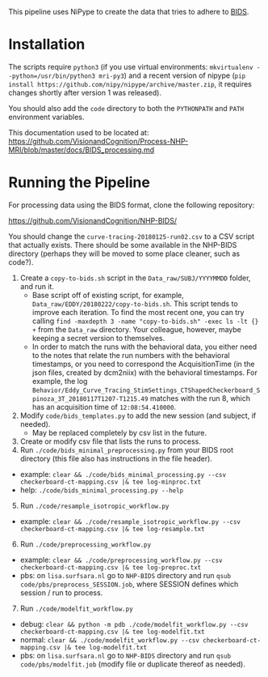 This pipeline uses NiPype to create the data that tries to adhere to [BIDS](http://bids.neuroimaging.io).

Installation
============

The scripts require `python3` (if you use virtual environments: `mkvirtualenv --python=/usr/bin/python3 mri-py3`) and a recent version of nipype (`pip install https://github.com/nipy/nipype/archive/master.zip`, it requires changes shortly after version 1 was released).

You should also add the `code` directory to both the `PYTHONPATH` and `PATH` environment variables.

This documentation used to be located at:
https://github.com/VisionandCognition/Process-NHP-MRI/blob/master/docs/BIDS_processing.md

Running the Pipeline
====================
For processing data using the BIDS format, clone the following repository:

https://github.com/VisionandCognition/NHP-BIDS/


You should change the `curve-tracing-20180125-run02.csv` to a CSV script that actually exists. There should be some available in the NHP-BIDS directory (perhaps they will be moved to some place cleaner, such as code?).

1. Create a `copy-to-bids.sh` script in the `Data_raw/SUBJ/YYYYMMDD` folder, and run it.
   * Base script off of existing script, for example, `Data_raw/EDDY/20180222/copy-to-bids.sh`. This script tends to improve each iteration. To find the most recent one, you can try calling `find -maxdepth 3 -name "copy-to-bids.sh" -exec ls -lt {} +` from the `Data_raw` directory. Your colleague, however, maybe keeping a secret version to themselves.
   * In order to match the runs with the behavioral data, you either need to the notes that relate the run numbers with the behavioral timestamps, or you need to correspond the AcquisitionTime (in the json files, created by dcm2niix) with the behavioral timestamps. For example, the log `Behavior/Eddy_Curve_Tracing_StimSettings_CTShapedCheckerboard_Spinoza_3T_20180117T1207-T1215.49` matches with the run 8, which has an acquisition time of `12:08:54.410000`.
2. Modify `code/bids_templates.py` to add the new session (and subject, if needed).
   * May be replaced completely by csv list in the future.
3. Create or modify csv file that lists the runs to process.
4. Run `./code/bids_minimal_preprocessing.py` from your BIDS root directory (this file also has instructions in the file header).
  * example: `clear && ./code/bids_minimal_processing.py --csv checkerboard-ct-mapping.csv |& tee log-minproc.txt`
  * help: `./code/bids_minimal_processing.py --help`
5. Run `./code/resample_isotropic_workflow.py`
  * example: `clear && ./code/resample_isotropic_workflow.py --csv checkerboard-ct-mapping.csv |& tee log-resample.txt`
6. Run `./code/preprocessing_workflow.py`
  * example: `clear && ./code/preprocessing_workflow.py --csv checkerboard-ct-mapping.csv |& tee log-preproc.txt`
  * pbs: on `lisa.surfsara.nl` go to `NHP-BIDS` directory and run `qsub code/pbs/preprocess_SESSION.job`, where SESSION defines which session / run to process.
7. Run `./code/modelfit_workflow.py`
  * debug: `clear && python -m pdb ./code/modelfit_workflow.py --csv checkerboard-ct-mapping.csv |& tee log-modelfit.txt`
  * normal: `clear && ./code/modelfit_workflow.py --csv checkerboard-ct-mapping.csv |& tee log-modelfit.txt`
  * pbs: on `lisa.surfsara.nl` go to `NHP-BIDS` directory and run `qsub code/pbs/modelfit.job` (modify file or duplicate thereof as needed).
